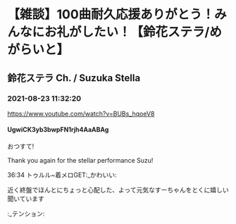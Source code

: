 # 【雑談】100曲耐久応援ありがとう！みんなにお礼がしたい！【鈴花ステラ/めがらいと】
## 鈴花ステラ Ch. / Suzuka Stella
### 2021-08-23 11:32:20
https://www.youtube.com/watch?v=BUBs_hqoeV8
#### UgwiCK3yb3bwpFN1rjh4AaABAg
おつすて!

Thank you again for the stellar performance Suzu!



36:34 トゥルル~着メロGET:_かわいい:



近く終盤でほんとにちょっと心配した、よって元気なすーちゃんをとくに嬉しい聞いています

:_テンション:

